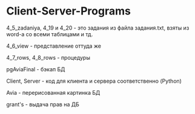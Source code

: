# Client-Server-Programs
4_5_zadaniya, 4_19 и 4_20 - это задания из файла задания.txt, взяты из word-а со всеми таблицами и тд.

4_6_view - представление оттуда же

4_7_rows, 4_8_rows - процедуры

pgAviaFinal - бэкап БД

Client, Server - код для клиента и сервера соответственно (Python)

Avia - перерисованная картинка БД

grant's - выдача прав на ДБ
